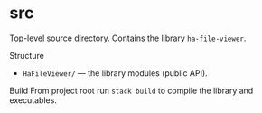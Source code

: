 # src

Top-level source directory. Contains the library `ha-file-viewer`.

Structure
- `HaFileViewer/` — the library modules (public API).

Build
From project root run `stack build` to compile the library and executables.
